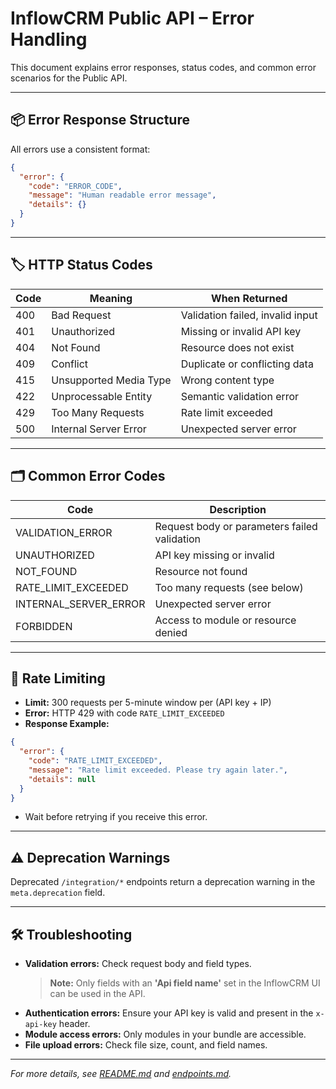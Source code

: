 # InflowCRM Public API – Error Handling

This document explains error responses, status codes, and common error scenarios for the Public API.

---

## 📦 Error Response Structure

All errors use a consistent format:

```json
{
  "error": {
    "code": "ERROR_CODE",
    "message": "Human readable error message",
    "details": {}
  }
}
```

---

## 🏷️ HTTP Status Codes

| Code | Meaning                  | When Returned                        |
|------|--------------------------|--------------------------------------|
| 400  | Bad Request              | Validation failed, invalid input     |
| 401  | Unauthorized             | Missing or invalid API key           |
| 404  | Not Found                | Resource does not exist              |
| 409  | Conflict                 | Duplicate or conflicting data        |
| 415  | Unsupported Media Type   | Wrong content type                   |
| 422  | Unprocessable Entity     | Semantic validation error            |
| 429  | Too Many Requests        | Rate limit exceeded                  |
| 500  | Internal Server Error    | Unexpected server error              |

---

## 🗂️ Common Error Codes

| Code                  | Description                                  |
|-----------------------|----------------------------------------------|
| VALIDATION_ERROR      | Request body or parameters failed validation |
| UNAUTHORIZED          | API key missing or invalid                   |
| NOT_FOUND             | Resource not found                           |
| RATE_LIMIT_EXCEEDED   | Too many requests (see below)                |
| INTERNAL_SERVER_ERROR | Unexpected server error                      |
| FORBIDDEN             | Access to module or resource denied          |

---

## 🚦 Rate Limiting

- **Limit:** 300 requests per 5-minute window per (API key + IP)
- **Error:** HTTP 429 with code `RATE_LIMIT_EXCEEDED`
- **Response Example:**
```json
{
  "error": {
    "code": "RATE_LIMIT_EXCEEDED",
    "message": "Rate limit exceeded. Please try again later.",
    "details": null
  }
}
```
- Wait before retrying if you receive this error.

---

## ⚠️ Deprecation Warnings

Deprecated `/integration/*` endpoints return a deprecation warning in the `meta.deprecation` field.

---

## 🛠️ Troubleshooting

- **Validation errors:** Check request body and field types.
  > **Note:** Only fields with an **'Api field name'** set in the InflowCRM UI can be used in the API.
- **Authentication errors:** Ensure your API key is valid and present in the `x-api-key` header.
- **Module access errors:** Only modules in your bundle are accessible.
- **File upload errors:** Check file size, count, and field names.

---

_For more details, see [README.md](./README.md) and [endpoints.md](./endpoints.md)._
